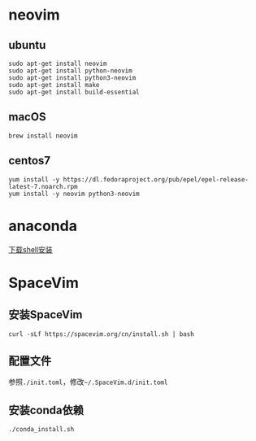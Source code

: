 
# neovim

## ubuntu 

```
sudo apt-get install neovim
sudo apt-get install python-neovim
sudo apt-get install python3-neovim
sudo apt-get install make
sudo apt-get install build-essential
```
## macOS

```
brew install neovim
```
## centos7 

```
yum install -y https://dl.fedoraproject.org/pub/epel/epel-release-latest-7.noarch.rpm
yum install -y neovim python3-neovim
```

# anaconda

[下载shell安装](https://www.anaconda.com/distribution/)

# SpaceVim

## 安装SpaceVim

```
curl -sLf https://spacevim.org/cn/install.sh | bash
```
## 配置文件

参照`./init.toml`，修改`~/.SpaceVim.d/init.toml`

## 安装conda依赖

```
./conda_install.sh
```

